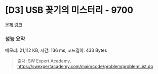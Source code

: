 # [D3] USB 꽂기의 미스터리 - 9700 

[문제 링크](https://swexpertacademy.com/main/code/problem/problemDetail.do?contestProbId=AXDNEA3aaU0DFAVX) 

### 성능 요약

메모리: 21,112 KB, 시간: 136 ms, 코드길이: 433 Bytes



> 출처: SW Expert Academy, https://swexpertacademy.com/main/code/problem/problemList.do